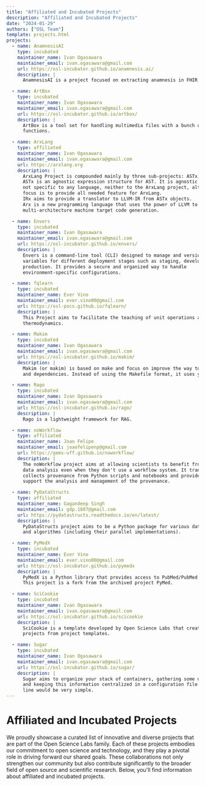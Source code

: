 ```yaml
---
title: "Affiliated and Incubated Projects"
description: "Affiliated and Incubated Projects"
date: "2024-01-29"
authors: ["OSL Team"]
template: projects.html
projects:
  - name: AnamnesisAI
    type: incubated
    maintainer_name: Ivan Ogasawara
    maintainer_email: ivan.ogasawara@gmail.com
    url: https://osl-incubator.github.io/anamnesis.ai/
    description: |
      AnamnesisAI is a project focused on extracting anamnesis in FHIR format from text.

  - name: ArtBox
    type: incubated
    maintainer_name: Ivan Ogasawara
    maintainer_email: ivan.ogasawara@gmail.com
    url: https://osl-incubator.github.io/artbox/
    description: |
      ArtBox is a tool set for handling multimedia files with a bunch of useful
      functions.

  - name: ArxLang
    type: affiliated
    maintainer_name: Ivan Ogasawara
    maintainer_email: ivan.ogasawara@gmail.com
    url: https://arxlang.org
    description: |
      ArxLang Project is compounded mainly by three sub-projects: ASTx, IRx, and Arx.
      ASTx is an agnostic expression structure for AST. It is agnostic because it is
      not specific to any language, neither to the ArxLang project, although its main
      focus is to provide all needed feature for ArxLang.
      IRx aims to provide a translator to LLVM-IR from ASTx objects.
      Arx is a new programming language that uses the power of LLVM to provide a
      multi-architecture machine target code generation.

  - name: Envers
    type: incubated
    maintainer_name: Ivan Ogasawara
    maintainer_email: ivan.ogasawara@gmail.com
    url: https://osl-incubator.github.io/envers/
    description: |
      Envers is a command-line tool (CLI) designed to manage and version environment
      variables for different deployment stages such as staging, development, and
      production. It provides a secure and organized way to handle
      environment-specific configurations.

  - name: fqlearn
    type: incubated
    maintainer_name: Ever Vino
    maintainer_email: ever.vino00@gmail.com
    url: https://osl-pocs.github.io/fqlearn/
    description: |
      This Project aims to facilitate the teaching of unit operations and
      thermodynamics.

  - name: Makim
    type: incubated
    maintainer_name: Ivan Ogasawara
    maintainer_email: ivan.ogasawara@gmail.com
    url: https://osl-incubator.github.io/makim/
    description: |
      Makim (or makim) is based on make and focus on improve the way to define targets
      and dependencies. Instead of using the Makefile format, it uses yaml format.

  - name: Rago
    type: incubated
    maintainer_name: Ivan Ogasawara
    maintainer_email: ivan.ogasawara@gmail.com
    url: https://osl-incubator.github.io/rago/
    description: |
      Rago is a lightweight framework for RAG.

  - name: noWorkflow
    type: affiliated
    maintainer_name: Joao Felipe
    maintainer_email: joaofelipenp@gmail.com
    url: https://gems-uff.github.io/noworkflow/
    description: |
      The noWorkflow project aims at allowing scientists to benefit from provenance
      data analysis even when they don't use a workflow system. It transparently
      collects provenance from Python scripts and notebooks and provide tools to
      support the analysis and management of the provenance.

  - name: PyDataStructs
    type: affiliated
    maintainer_name: Gagandeep Singh
    maintainer_email: gdp.1807@gmail.com
    url: https://pydatastructs.readthedocs.io/en/latest/
    description: |
      PyDataStructs project aims to be a Python package for various data structures
      and algorithms (including their parallel implementations).

  - name: PyMedX
    type: incubated
    maintainer_name: Ever Vino
    maintainer_email: ever.vino00@gmail.com
    url: https://osl-incubator.github.io/pymedx
    description: |
      PyMedX is a Python library that provides access to PubMed/PubMed Central.
      This project is a fork from the archived project PyMed.

  - name: SciCookie
    type: incubated
    maintainer_name: Ivan Ogasawara
    maintainer_email: ivan.ogasawara@gmail.com
    url: https://osl-incubator.github.io/scicookie
    description: |
      SciCookie is a template developed by Open Science Labs that creates
      projects from project templates.

  - name: Sugar
    type: incubated
    maintainer_name: Ivan Ogasawara
    maintainer_email: ivan.ogasawara@gmail.com
    url: https://osl-incubator.github.io/sugar/
    description: |
      Sugar aims to organize your stack of containers, gathering some useful scripts
      and keeping this information centralized in a configuration file. So the command
      line would be very simple.
---
```


# Affiliated and Incubated Projects

We proudly showcase a curated list of innovative and diverse projects that are
part of the Open Science Labs family. Each of these projects embodies our
commitment to open science and technology, and they play a pivotal role in
driving forward our shared goals. These collaborations not only strengthen our
community but also contribute significantly to the broader field of open source
and scientific research. Below, you'll find information about affiliated and
incubated projects.

